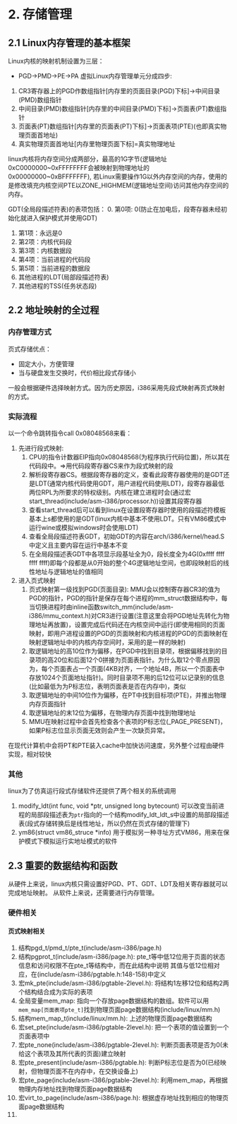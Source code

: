 # 2. 存储管理
## 2.1 Linux内存管理的基本框架
Linux内核的映射机制设置为三层：
- PGD->PMD->PE->PA
虚拟Linux内存管理单元分成四步:  
1. CR3寄存器上的PGD作数组指针[内存里的页面目录(PGD)下标]->中间目录(PMD)数组指针
2. 中间目录(PMD)数组指针[内存里的中间目录(PMD)下标]->页面表(PT)数组指针
3. 页面表(PT)数组指针[内存里的页面表(PT)下标]->页面表项(PTE)(也即真实物理页面首地址)
4. 真实物理页面首地址[内存里物理页面下标]=真实物理地址  

linux内核将内存空间分成两部分，最高的1G字节(逻辑地址0xC0000000~0xFFFFFFFF会被映射到物理地址的0x00000000~0xBFFFFFFF), 若Linux需要操作1G以外内存空间的内存，使用的是修改填充内核空间PTE以ZONE_HIGHMEM(逻辑地址空间)访问其他内存空间的内存。  

GDT(全局段描述符表)的表项包括：
0. 第0项: 0(防止在加电后，段寄存器未经初始化就进入保护模式并使用GDT)
1. 第1项：永远是0
2. 第2项：内核代码段
3. 第3项：内核数据段
4. 第4项：当前进程的代码段
5. 第5项：当前进程的数据段
6. 其他进程的LDT(局部段描述符表)
7. 其他进程的TSS(任务状态段)
## 2.2 地址映射的全过程
### 内存管理方式
页式存储优点：
- 固定大小，方便管理
- 当与硬盘发生交换时，代价相比段式存储小  

一般会根据硬件选择映射方式。因为历史原因，i386采用先段式映射再页式映射的方式。
### 实际流程
以一个命令跳转指令call 0x08048568来看：
1. 先进行段式映射:
   1. CPU的指令计数器EIP指向0x08048568(为程序执行代码位置)，所以其在代码段中。=>用代码段寄存器CS来作为段式映射的段
   2.  解析段寄存器CS。根据段寄存器的定义，查看此段寄存器使用的是GDT还是LDT(通常内核代码使用GDT，用户进程代码使用LDT)，段寄存器最低两位RPL为所要求的特权级别。内核在建立进程时会(通过宏start_thread(include/asm-i386/processor.h))设置其段寄存器
   3.  查看start_thread后可以看到linux在设置段寄存器时使用的段描述符模板基本上s都使用的是GDT(linux内核中基本不使用LDT。只有VM86模式中运行wine或模拟windows时会使用LDT)
   4.  查看全局段描述符表GDT，初始GDT的内容在arch/i386/kernel/head.S中定义且主要内容在运行中基本不变
   5.  在全局段描述表GDT中各项显示段基址全为0，段长度全为4G(0xffff ffff ffff ffff)即每个段都是从0开始的整个4G逻辑地址空间，也即段映射后的线性地址与逻辑地址的值相同
2. 进入页式映射
   1. 页式映射第一级找到PGD(页面目录): MMU会以控制寄存器CR3的值为PGD的指针，PGD的指针是保存在每个进程的mm_struct数据结构中，每当切换进程时由inline函数switch_mm(include/asm-i386/mmu_context.h)对CR3进行设置(注意这里会将PGD地址先转化为物理地址再放置)，设置完成后代码还在内核空间中运行(即使用相同的页面映射，即用户进程设置的PGD的页面映射和内核进程的PGD的页面映射在映射逻辑地址中的内核内存空间时，采用的是一样的映射)
   2. 取逻辑地址的高10位作为偏移，在PGD中找到目录项，根据偏移找到的目录项的高20位和后面12个0拼接为页面表指针。为什么取12个零点原因为，每个页面表占一个页面(4KB对齐，一个地址4B，所以一个页面表中存放1024个页面地址指针)。同时目录项不用的后12位可以记录别的信息(比如最低为为P标志位，表明页面表是否在内存中)，类似
   3. 取逻辑地址的中间10位作为偏移，在PT中找到目标项(PTE)，并推出物理内存页面指针
   4. 取逻辑地址的末12位为偏移，在物理内存页面中找到物理地址  
   5. MMU在映射过程中会首先检查各个表项的P标志位(_PAGE_PRESENT)，如果P标志位显示页面无效则会产生一次缺页异常。

在现代计算机中会将PT和PTE装入cache中加快访问速度，另外整个过程由硬件实现，相对较快
### 其他
linux为了仿真运行段式存储软件还提供了两个相关的系统调用
1. modify_ldt(int func, void *ptr, unsigned long bytecount)
   可以改变当前进程的局部段描述表为`ptr`指向的一个结构modify_ldt_ldt_s中设置的局部段描述表(段式存储转换后是线性地址，所以仍然在页式存储的管理下)
2. ym86(struct vm86_struce *info)
   用于模拟另一种寻址方式VM86，用来在保护模式下模拟运行实地址模式的软件
## 2.3 重要的数据结构和函数
从硬件上来说，linux内核只需设置好PGD、PT、GDT、LDT及相关寄存器就可以完成地址映射。
从软件上来说，还需要进行内存管理。
### 硬件相关
#### 页式映射相关
1. 结构pgd_t/pmd_t/pte_t(include/asm-i386/page.h)
2. 结构pgprot_t(include/asm-i386/page.h): pte_t等中低12位用于页面的状态信息和访问权限不在pte_t等结构中，而在此结构中说明
   其值与低12位相对应，在(include/asm-i386/pgtable.h:148-158)中定义
3. 宏mk_pte(include/asm-i386/pgtable-2level.h): 将结构1左移12位和结构2两个结构结合成为实际的表项
4. 全局变量mem_map: 指向一个存放page数据结构的数组。软件可以用`mem_map[页面表项pte_t]`找到物理页面page数据结构(include/linux/mm.h)
5. 结构mem_map_t(include/linux/mm.h): 上述的物理页面page数据结构
6. 宏set_pte(include/asm-i386/pgtable-2level.h): 把一个表项的值设置到一个页面表项中
7. 宏pte_none(include/asm-i386/pgtable-2level.h): 判断页面表项是否为0(未给这个表项及其所代表的页面)建立映射
8. 宏pte_present(include/asm-i386/pgtable.h): 判断P标志位是否为0(已经映射，但物理页面不在内存中，在交换设备上)
9.  宏pte_page(include/asm-i386/pgtable-2level.h): 利用mem_map，再根据物理内存地址找到物理页面page数据结构
10. 宏virt_to_page(include/asm-i386/page.h): 根据虚存地址找到相应的物理页面page数据结构
11. 
